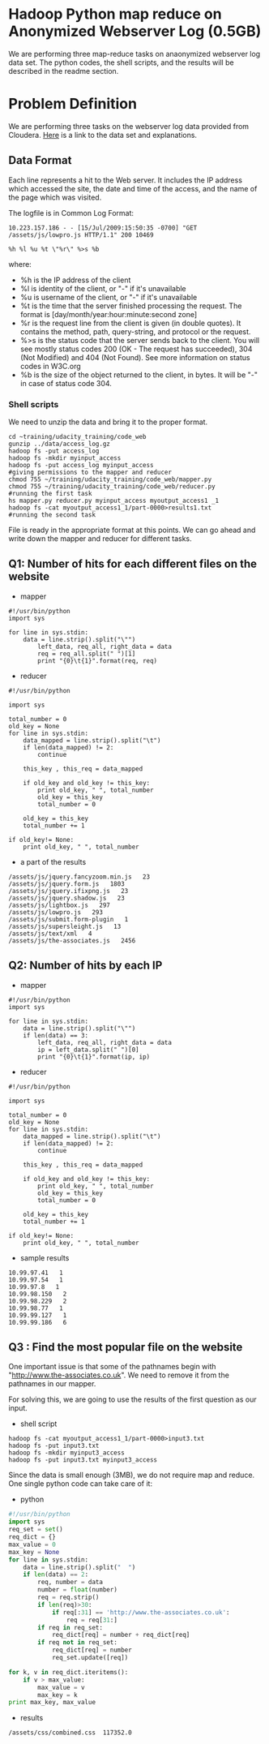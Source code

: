 # Hadoop Python map reduce on Anonymized Webserver Log (0.5GB)

We are performing three map-reduce tasks on anaonymized webserver log data set. The python codes, the shell scripts, and the results will be described in the readme section.


# Problem Definition

We are performing three tasks on the webserver log data provided from Cloudera. [Here](https://classroom.udacity.com/courses/ud617/lessons/313947755/concepts/24677385490923) is a link to the data set and explanations.


## Data Format

Each line represents a hit to the Web server. It includes the IP address which accessed the site, the date and time of the access, and the name of the page which was visited.

The logfile is in Common Log Format:

```
10.223.157.186 - - [15/Jul/2009:15:50:35 -0700] "GET /assets/js/lowpro.js HTTP/1.1" 200 10469

%h %l %u %t \"%r\" %>s %b

```

where: 

- %h is the IP address of the client
- %l is identity of the client, or "-" if it's unavailable
- %u is username of the client, or "-" if it's unavailable
- %t is the time that the server finished processing the request. The format is [day/month/year:hour:minute:second zone]
- %r is the request line from the client is given (in double quotes). It contains the method, path, query-string, and protocol or the request.
- %>s is the status code that the server sends back to the client. You will see  mostly status codes 200 (OK - The request has succeeded), 304 (Not Modified) and 404 (Not Found). See more information on status codes in W3C.org
- %b is the size of the object returned to the client, in bytes. It will be "-" in case of status code 304.


### Shell scripts

We need to unzip the data and bring it to the proper format.

```shell
cd ~training/udacity_training/code_web
gunzip ../data/access_log.gz
hadoop fs -put access_log
hadoop fs -mkdir myinput_access
hadoop fs -put access_log myinput_access
#giving permissions to the mapper and reducer
chmod 755 ~/training/udacity_training/code_web/mapper.py
chmod 755 ~/training/udacity_training/code_web/reducer.py
#running the first task
hs mapper.py reducer.py myinput_access myoutput_access1 _1
hadoop fs -cat myoutput_access1_1/part-0000>results1.txt
#running the second task

```

File is ready in the appropriate format at this points. We can go ahead and write down the mapper and reducer for different tasks.

## Q1: Number of hits for each different files on the website

- mapper 
```
#!/usr/bin/python
import sys

for line in sys.stdin:
    data = line.strip().split("\"")
        left_data, req_all, right_data = data
        req = req_all.split(" ")[1]
        print "{0}\t{1}".format(req, req)

```

- reducer

```
#!/usr/bin/python

import sys

total_number = 0
old_key = None
for line in sys.stdin:
    data_mapped = line.strip().split("\t")
    if len(data_mapped) != 2:
        continue

    this_key , this_req = data_mapped

    if old_key and old_key != this_key:
        print old_key, " ", total_number
        old_key = this_key
        total_number = 0

    old_key = this_key
    total_number += 1

if old_key!= None:
    print old_key, " ", total_number

```
- a part of the results

```
/assets/js/jquery.fancyzoom.min.js   23	
/assets/js/jquery.form.js   1803	
/assets/js/jquery.ifixpng.js   23	
/assets/js/jquery.shadow.js   23	
/assets/js/lightbox.js   297	
/assets/js/lowpro.js   293	
/assets/js/submit.form-plugin   1	
/assets/js/supersleight.js   13	
/assets/js/text/xml   4	
/assets/js/the-associates.js   2456
```


## Q2: Number of hits by each IP

- mapper

```
#!/usr/bin/python
import sys

for line in sys.stdin:
    data = line.strip().split("\"")
    if len(data) == 3:
        left_data, req_all, right_data = data
        ip = left_data.split(" ")[0]
        print "{0}\t{1}".format(ip, ip)
```


- reducer 

```
#!/usr/bin/python

import sys

total_number = 0
old_key = None
for line in sys.stdin:
    data_mapped = line.strip().split("\t")
    if len(data_mapped) != 2:
        continue

    this_key , this_req = data_mapped

    if old_key and old_key != this_key:
        print old_key, " ", total_number
        old_key = this_key
        total_number = 0

    old_key = this_key
    total_number += 1

if old_key!= None:
    print old_key, " ", total_number
```


- sample results

```
10.99.97.41   1	
10.99.97.54   1	
10.99.97.8   1	
10.99.98.150   2	
10.99.98.229   2	
10.99.98.77   1	
10.99.99.127   1	
10.99.99.186   6
```


## Q3 : Find the most popular file on the website

One important issue is that some of the pathnames begin with "http://www.the-associates.co.uk". We need to remove it from the pathnames in our mapper.

For solving this, we are going to use the results of the first question as our input.

- shell script

```
hadoop fs -cat myoutput_access1_1/part-0000>input3.txt
hadoop fs -put input3.txt
hadoop fs -mkdir myinput3_access
hadoop fs -put input3.txt myinput3_access
```

Since the data is small enough (3MB), we do not require map and reduce. One single python code can take care of it:

- python

```python
#!/usr/bin/python
import sys
req_set = set()
req_dict = {}
max_value = 0
max_key = None
for line in sys.stdin:
    data = line.strip().split("  ")
    if len(data) == 2:
        req, number = data
        number = float(number)
        req = req.strip()
        if len(req)>30:
            if req[:31] == 'http://www.the-associates.co.uk':
                req = req[31:]
        if req in req_set:
            req_dict[req] = number + req_dict[req]
        if req not in req_set:
            req_dict[req] = number
            req_set.update([req])

for k, v in req_dict.iteritems():
    if v > max_value:
        max_value = v
        max_key = k
print max_key, max_value

```


- results 

```
/assets/css/combined.css  117352.0

```